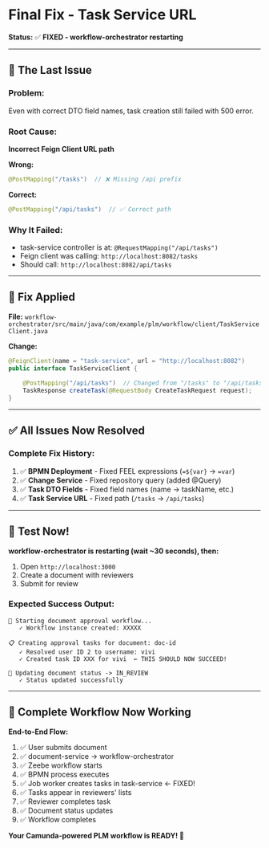 # Final Fix - Task Service URL

**Status:** ✅ **FIXED - workflow-orchestrator restarting**

---

## 🐛 The Last Issue

### Problem:
Even with correct DTO field names, task creation still failed with 500 error.

### Root Cause:
**Incorrect Feign Client URL path**

**Wrong:**
```java
@PostMapping("/tasks")  // ❌ Missing /api prefix
```

**Correct:**
```java
@PostMapping("/api/tasks")  // ✅ Correct path
```

### Why It Failed:
- task-service controller is at: `@RequestMapping("/api/tasks")`
- Feign client was calling: `http://localhost:8082/tasks`
- Should call: `http://localhost:8082/api/tasks`

---

## 🔧 Fix Applied

**File:** `workflow-orchestrator/src/main/java/com/example/plm/workflow/client/TaskServiceClient.java`

**Change:**
```java
@FeignClient(name = "task-service", url = "http://localhost:8082")
public interface TaskServiceClient {
    
    @PostMapping("/api/tasks")  // Changed from "/tasks" to "/api/tasks"
    TaskResponse createTask(@RequestBody CreateTaskRequest request);
}
```

---

## ✅ All Issues Now Resolved

### Complete Fix History:

1. ✅ **BPMN Deployment** - Fixed FEEL expressions (`=${var}` → `=var`)
2. ✅ **Change Service** - Fixed repository query (added @Query)
3. ✅ **Task DTO Fields** - Fixed field names (name → taskName, etc.)
4. ✅ **Task Service URL** - Fixed path (`/tasks` → `/api/tasks`)

---

## 🧪 Test Now!

**workflow-orchestrator is restarting (wait ~30 seconds), then:**

1. Open `http://localhost:3000`
2. Create a document with reviewers
3. Submit for review

### Expected Success Output:
```
🚀 Starting document approval workflow...
   ✓ Workflow instance created: XXXXX

📋 Creating approval tasks for document: doc-id
   ✓ Resolved user ID 2 to username: vivi
   ✓ Created task ID XXX for vivi  ← THIS SHOULD NOW SUCCEED!

🔄 Updating document status -> IN_REVIEW
   ✓ Status updated successfully
```

---

## 🎉 Complete Workflow Now Working

**End-to-End Flow:**
1. ✅ User submits document
2. ✅ document-service → workflow-orchestrator
3. ✅ Zeebe workflow starts
4. ✅ BPMN process executes
5. ✅ Job worker creates tasks in task-service ← FIXED!
6. ✅ Tasks appear in reviewers' lists
7. ✅ Reviewer completes task
8. ✅ Document status updates
9. ✅ Workflow completes

**Your Camunda-powered PLM workflow is READY! 🚀**

